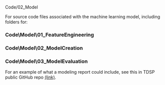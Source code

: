 Code/02_Model

For source code files associated with the machine learning model, including folders for:
### Code\Model\01_FeatureEngineering
### Code\Model\02_ModelCreation
### Code\Model\03_ModelEvaluation

For an example of what a modeling report could include, see this in TDSP public GitHub repo [(link)](https://github.com/Azure/Azure-TDSP-ProjectTemplate/blob/master/Docs/Model/FinalReport.md).
